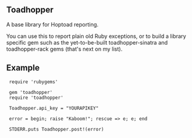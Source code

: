 Toadhopper
----------

A base library for Hoptoad reporting.

You can use this to report plain old Ruby exceptions, or to build a library specific gem such as the yet-to-be-built toadhopper-sinatra and toadhopper-rack gems (that's next on my list).

## Example

     require 'rubygems'

     gem 'toadhopper'
     require 'toadhopper'

     Toadhopper.api_key = "YOURAPIKEY"

     error = begin; raise "Kaboom!"; rescue => e; e; end

     STDERR.puts Toadhopper.post!(error)
